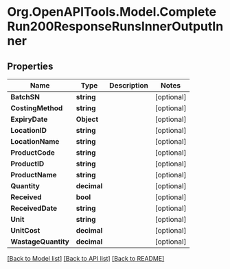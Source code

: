 # Org.OpenAPITools.Model.CompleteRun200ResponseRunsInnerOutputInner

## Properties

Name | Type | Description | Notes
------------ | ------------- | ------------- | -------------
**BatchSN** | **string** |  | [optional] 
**CostingMethod** | **string** |  | [optional] 
**ExpiryDate** | **Object** |  | [optional] 
**LocationID** | **string** |  | [optional] 
**LocationName** | **string** |  | [optional] 
**ProductCode** | **string** |  | [optional] 
**ProductID** | **string** |  | [optional] 
**ProductName** | **string** |  | [optional] 
**Quantity** | **decimal** |  | [optional] 
**Received** | **bool** |  | [optional] 
**ReceivedDate** | **string** |  | [optional] 
**Unit** | **string** |  | [optional] 
**UnitCost** | **decimal** |  | [optional] 
**WastageQuantity** | **decimal** |  | [optional] 

[[Back to Model list]](../README.md#documentation-for-models) [[Back to API list]](../README.md#documentation-for-api-endpoints) [[Back to README]](../README.md)


